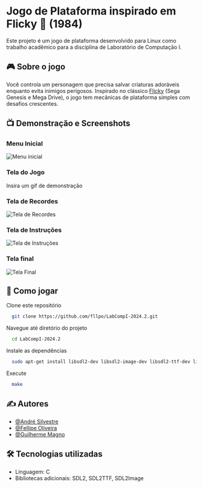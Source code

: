 # Jogo de Plataforma inspirado em Flicky 🐥 (1984)

Este projeto é um jogo de plataforma desenvolvido para Linux como trabalho acadêmico para a disciplina de Laboratório de Computação I.

## 🎮 Sobre o jogo

Você controla um personagem que precisa salvar criaturas adoráveis enquanto evita inimigos perigosos. Inspirado no clássico [Flicky](https://www.youtube.com/watch?v=imHqXZNUOZs) (Sega Genesis e Mega Drive), o jogo tem mecânicas de plataforma simples com desafios crescentes.

## 📺 Demonstração e Screenshots

### Menu Inicial

![Menu inicial](https://github.com/user-attachments/assets/d06e9acc-46ed-4405-8f24-6c0f0713cfa0)

### Tela do Jogo

Insira um gif de demonstração

### Tela de Recordes

![Tela de Recordes](https://github.com/user-attachments/assets/b3b9b09f-2954-470b-ba15-863e7069666e)

### Tela de Instruções

![Tela de Instruções](https://github.com/user-attachments/assets/4be09ab4-e6db-48f8-9a7e-75678aa70b7c)

### Tela final

![Tela Final](https://github.com/user-attachments/assets/4f13d2c4-f878-422c-a653-d88b031bfdd7)

## 🚀 Como jogar

Clone este repositório

```bash
  git clone https://github.com/fllpo/LabCompI-2024.2.git
```

Navegue até diretório do projeto

```bash
  cd LabCompI-2024.2
```

Instale as dependências

```bash
  sudo apt-get install libsdl2-dev libsdl2-image-dev libsdl2-ttf-dev libsdl2-mixer-dev
```

Execute

```bash
  make
```

## ✍️ Autores

- [@André Silvestre](https://github.com/andresilvestrejr)
- [@Fellipe Oliveira](https://www.github.com/fllpo)
- [@Guilherme Magno](https://github.com/Guiguineitor)

## 🛠️ Tecnologias utilizadas

- Linguagem: C
- Bibliotecas adicionais: SDL2, SDL2TTF, SDL2Image
